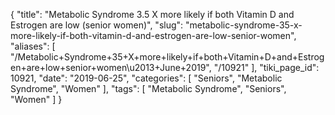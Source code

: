 {
    "title": "Metabolic Syndrome 3.5 X more likely if both Vitamin D and Estrogen are low (senior women)",
    "slug": "metabolic-syndrome-35-x-more-likely-if-both-vitamin-d-and-estrogen-are-low-senior-women",
    "aliases": [
        "/Metabolic+Syndrome+35+X+more+likely+if+both+Vitamin+D+and+Estrogen+are+low+senior+women\u2013+June+2019",
        "/10921"
    ],
    "tiki_page_id": 10921,
    "date": "2019-06-25",
    "categories": [
        "Seniors",
        "Metabolic Syndrome",
        "Women"
    ],
    "tags": [
        "Metabolic Syndrome",
        "Seniors",
        "Women"
    ]
}